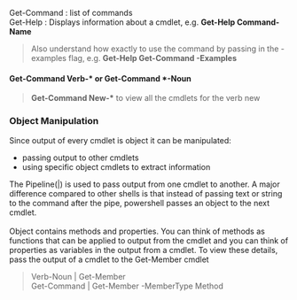 Get-Command : list of commands<br>
Get-Help : Displays information about a cmdlet, e.g. <b>Get-Help Command-Name</b>
> Also understand how exactly to use the command by passing in the -examples flag, e.g. <b>Get-Help Get-Command -Examples</b>
#### Get-Command Verb-* or Get-Command *-Noun
> <b>Get-Command New-*</b> to view all the cmdlets for the verb new
### Object Manipulation
Since output of every cmdlet is object it can be manipulated:
- passing output to other cmdlets
- using specific object cmdlets to extract information

The Pipeline(|) is used to pass output from one cmdlet to another. A major difference compared to other shells is that instead of passing text or string to the command after the pipe, powershell passes an object to the next cmdlet.<br>
<br>
Object contains methods and properties. You can think of methods as functions that can be applied to output from the cmdlet and you can think of properties as variables in the output from a cmdlet. To view these details, pass the output of a cmdlet to the Get-Member cmdlet
> Verb-Noun | Get-Member  
> Get-Command | Get-Member -MemberType Method

